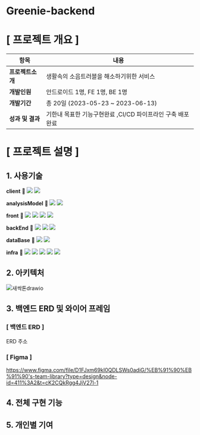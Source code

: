 # Greenie-backend

#  [ 프로젝트 개요 ]

| 항목      | 내용                              |
|---------|---------------------------------|
| **프로젝트소개**  | 생활속의 소음트러블을 해소하기위한 서비스          |
| **개발인원**    | 안드로이드 1명, FE 1명, BE 1명          |
| **개발기간**    | 총 20일 (2023-05-23 ~ 2023-06-13) |
| **성과 및 결과** | 기한내 목표한 기능구현완료 ,CI/CD 파이프라인 구축 배포완료 |

# [ 프로젝트 설명 ]

## 1. 사용기술

**client** 💨 <img src="https://img.shields.io/badge/android-3DDC84?style=flat-square&logo=android&logoColor=white"/> 
               <img src="https://img.shields.io/badge/googlechrome-4285F4?style=flat-square&logo=googlechrome&logoColor=white"/> 
               <br>

  **analysisModel** 💨 <img src="https://img.shields.io/badge/python-3776AB?style=flat-square&logo=python&logoColor=white"/>
                        <img src="https://img.shields.io/badge/tensorflow-FF6F00?style=flat&logo=tensorflow&logoColor=white"/> 
                        <br>
           

**front** 💨         <img src="https://img.shields.io/badge/react-61DAFB?style=flat-square&logo=react&logoColor=white"/>
                        <img src="https://img.shields.io/badge/reactrouter-CA4245?style=flat&logo=reactrouter&logoColor=white"/> 
                        <img src="https://img.shields.io/badge/axios-5A29E4?style=flat&logo=axios&logoColor=white"/> 
                        <img src="https://img.shields.io/badge/vercel-000000?style=flat&logo=vercel&logoColor=white"/> 
                        <br>

**backEnd** 💨 <img src="https://img.shields.io/badge/springboot-6DB33F?style=flat-square&logo=springboot&logoColor=white"/>
                <img src="https://img.shields.io/badge/gradle-02303A?style=flat-square&logo=gradle&logoColor=white"/>
                <img src="https://img.shields.io/badge/Java-007396?style=flat&logo=OpenJDK&logoColor=white"/>
                <br>
                
**dataBase** 💨  <img src="https://img.shields.io/badge/mysql-4479A1?style=flat-square&logo=mysql&logoColor=white"/>
                  <img src="https://img.shields.io/badge/amazonrds-527FFF?style=flat&logo=amazonrds&logoColor=white"/>
                  <br>
                  
**infra**  💨     <img src="https://img.shields.io/badge/nginx-009639?style=flat-square&logo=nginx&logoColor=white"/>
                  <img src="https://img.shields.io/badge/amazonec2-FF9900?style=flat&logo=amazonec2&logoColor=white"/>
                  <img src="https://img.shields.io/badge/amazons3-569A31?style=flat-square&logo=amazons3&logoColor=white"/>
                  <img src="https://img.shields.io/badge/github-181717?style=flat&logo=github&logoColor=white"/>
                  <img src="https://img.shields.io/badge/githubactions-2088FF?style=flat-square&logo=githubactions&logoColor=white"/>
                  <br>
            



## 2. 아키텍처

![새싹톤drawio](https://github.com/Greenie-crew/.github/assets/71303448/7c894022-9677-4202-8762-0fdc0b378e6a)

## 3. 백엔드 ERD 및 와이어 프레임

### [ 백엔드 ERD ]

ERD 주소

### [ Figma ] 
https://www.figma.com/file/D1FJxm69kI0QDLSWs0adiG/%EB%91%90%EB%91%90's-team-library?type=design&node-id=411%3A2&t=cK2CQkRgg4JjV27l-1

## 4. 전체 구현 기능



## 5. 개인별 기여


